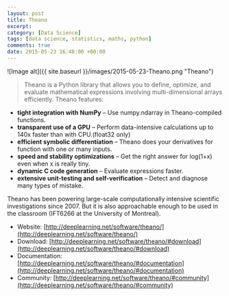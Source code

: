 ```yaml
---
layout: post
title: Theano
excerpt:
category: [Data Science]
tags: [data science, statistics, maths, python]
comments: true
date: 2015-05-23 16:48:00 +00:00
---
```


![Image alt]({{ site.baseurl }}/images/2015-05-23-Theano.png "Theano")

>Theano is a Python library that allows you to define, optimize, and evaluate mathematical 
expressions involving multi-dimensional arrays efficiently. Theano features:

<!-- more -->

+ **tight integration with NumPy** – Use numpy.ndarray in Theano-compiled functions.
+ **transparent use of a GPU** – Perform data-intensive calculations up to 140x faster than with CPU.(float32 only)
+ **efficient symbolic differentiation** – Theano does your derivatives for function with one or many inputs.
+ **speed and stability optimizations** – Get the right answer for log(1+x) even when x is really tiny.
+ **dynamic C code generation** – Evaluate expressions faster.
+ **extensive unit-testing and self-verification** – Detect and diagnose many types of mistake.

Theano has been powering large-scale computationally intensive scientific 
investigations since 2007. But it is also approachable enough to be used in 
the classroom (IFT6266 at the University of Montreal).

- Website: [http://deeplearning.net/software/theano/](http://deeplearning.net/software/theano/)
- Download: [http://deeplearning.net/software/theano/#download](http://deeplearning.net/software/theano/#download)
- Documentation: [http://deeplearning.net/software/theano/#documentation](http://deeplearning.net/software/theano/#documentation)
- Community: [http://deeplearning.net/software/theano/#community](http://deeplearning.net/software/theano/#community)
